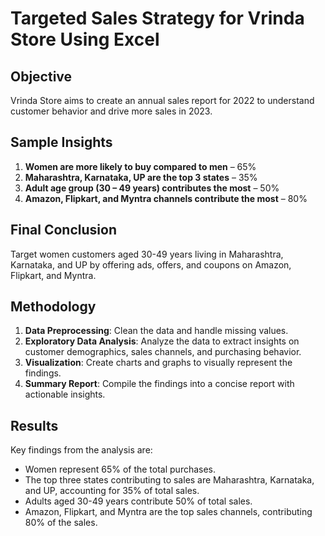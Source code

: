 # Targeted Sales Strategy for Vrinda Store Using Excel

## Objective
Vrinda Store aims to create an annual sales report for 2022 to understand customer behavior and drive more sales in 2023.

## Sample Insights
1. **Women are more likely to buy compared to men** – 65%
2. **Maharashtra, Karnataka, UP are the top 3 states** – 35%
3. **Adult age group (30 – 49 years) contributes the most** – 50%
4. **Amazon, Flipkart, and Myntra channels contribute the most** – 80%

## Final Conclusion
Target women customers aged 30-49 years living in Maharashtra, Karnataka, and UP by offering ads, offers, and coupons on Amazon, Flipkart, and Myntra.

## Methodology
1. **Data Preprocessing**: Clean the data and handle missing values.
2. **Exploratory Data Analysis**: Analyze the data to extract insights on customer demographics, sales channels, and purchasing behavior.
3. **Visualization**: Create charts and graphs to visually represent the findings.
4. **Summary Report**: Compile the findings into a concise report with actionable insights.

## Results
Key findings from the analysis are:
- Women represent 65% of the total purchases.
- The top three states contributing to sales are Maharashtra, Karnataka, and UP, accounting for 35% of total sales.
- Adults aged 30-49 years contribute 50% of total sales.
- Amazon, Flipkart, and Myntra are the top sales channels, contributing 80% of the sales.


